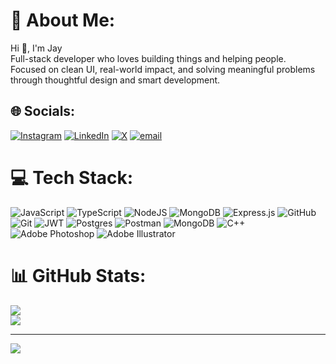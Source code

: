 # 💫 About Me:
Hi 👋, I'm Jay<br>Full-stack developer who loves building things and helping people. <br>Focused on clean UI, real-world impact, and solving meaningful problems through thoughtful design and smart development.


## 🌐 Socials:
[![Instagram](https://img.shields.io/badge/Instagram-%23E4405F.svg?logo=Instagram&logoColor=white)](https://instagram.com/jay__shende) [![LinkedIn](https://img.shields.io/badge/LinkedIn-%230077B5.svg?logo=linkedin&logoColor=white)](https://linkedin.com/in/jay-shende-2a5505209) [![X](https://img.shields.io/badge/X-black.svg?logo=X&logoColor=white)](https://x.com/JayShende17) [![email](https://img.shields.io/badge/Email-D14836?logo=gmail&logoColor=white)](mailto:jayshende1709@gmail.com) 

# 💻 Tech Stack:
![JavaScript](https://img.shields.io/badge/javascript-%23323330.svg?style=for-the-badge&logo=javascript&logoColor=%23F7DF1E) ![TypeScript](https://img.shields.io/badge/typescript-%23007ACC.svg?style=for-the-badge&logo=typescript&logoColor=white) ![NodeJS](https://img.shields.io/badge/node.js-6DA55F?style=for-the-badge&logo=node.js&logoColor=white) ![MongoDB](https://img.shields.io/badge/MongoDB-%234ea94b.svg?style=for-the-badge&logo=mongodb&logoColor=white) ![Express.js](https://img.shields.io/badge/express.js-%23404d59.svg?style=for-the-badge&logo=express&logoColor=%2361DAFB) ![GitHub](https://img.shields.io/badge/github-%23121011.svg?style=for-the-badge&logo=github&logoColor=white) ![Git](https://img.shields.io/badge/git-%23F05033.svg?style=for-the-badge&logo=git&logoColor=white) ![JWT](https://img.shields.io/badge/JWT-black?style=for-the-badge&logo=JSON%20web%20tokens) ![Postgres](https://img.shields.io/badge/postgres-%23316192.svg?style=for-the-badge&logo=postgresql&logoColor=white) ![Postman](https://img.shields.io/badge/Postman-FF6C37?style=for-the-badge&logo=postman&logoColor=white) ![MongoDB](https://img.shields.io/badge/MongoDB-%234ea94b.svg?style=for-the-badge&logo=mongodb&logoColor=white) ![C++](https://img.shields.io/badge/c++-%2300599C.svg?style=for-the-badge&logo=c%2B%2B&logoColor=white) ![Adobe Photoshop](https://img.shields.io/badge/adobe%20photoshop-%2331A8FF.svg?style=for-the-badge&logo=adobe%20photoshop&logoColor=white) ![Adobe Illustrator](https://img.shields.io/badge/adobe%20illustrator-%23FF9A00.svg?style=for-the-badge&logo=adobe%20illustrator&logoColor=white)
# 📊 GitHub Stats:
![](https://github-readme-stats.vercel.app/api?username=jayshende&theme=dark&hide_border=false&include_all_commits=true&count_private=true)<br/>
![](https://nirzak-streak-stats.vercel.app/?user=jayshende&theme=dark&hide_border=false)<br/>

---
[![](https://visitcount.itsvg.in/api?id=jayshende&icon=0&color=0)](https://visitcount.itsvg.in)

<!-- Proudly created with GPRM ( https://gprm.itsvg.in ) -->
